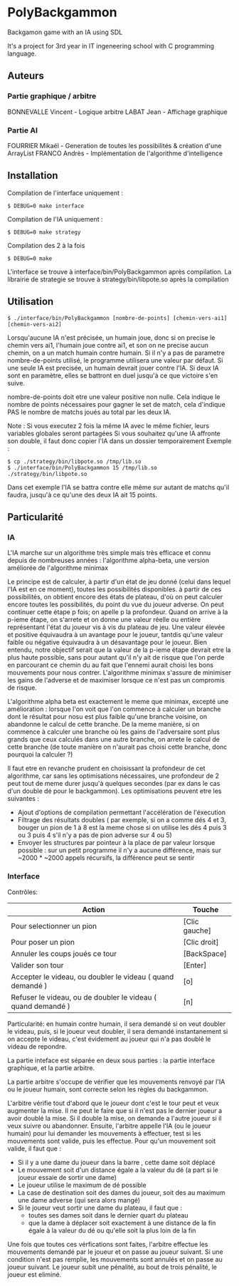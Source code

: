 # PolyBackgammon
Backgamon game with an IA using SDL

It's a project for 3rd year in IT ingeneering school with C programming language.

## Auteurs
### Partie graphique / arbitre
BONNEVALLE Vincent - Logique arbitre
LABAT Jean - Affichage graphique

### Partie AI
FOURRIER Mikaël - Generation de toutes les possibilités & création d'une ArrayList
FRANCO Andrès - Implémentation de l'algorithme d'intelligence

## Installation
Compilation de l'interface uniquement :
```
$ DEBUG=0 make interface
```
Compilation de l'IA uniquement :
```
$ DEBUG=0 make strategy
```
Compilation des 2 à la fois
```
$ DEBUG=0 make
```

L'interface se trouve à interface/bin/PolyBackgammon après compilation.
La librairie de strategie se trouve à strategy/bin/libpote.so après la compilation
## Utilisation

```
$ ./interface/bin/PolyBackgammon [nombre-de-points] [chemin-vers-ai1] [chemin-vers-ai2]
```
Lorsqu'aucune IA n'est précisée, un humain joue, donc si on precise le chemin vers ai1, l'humain joue contre ai1, et son on ne precise aucun chemin, on a un match humain contre humain. Si il n'y a pas de parametre nombre-de-points utilisé, le programme utilisera une valeur par défaut. Si une seule IA est precisée, un humain devrait jouer contre l'IA. Si deux IA sont en paramètre, elles se battront en duel jusqu'à ce que victoire s'en suive.

nombre-de-points doit etre une valeur positive non nulle. Cela indique le nombre de points nécessaires pour gagner le set de match, cela d'indique PAS le nombre de matchs joués au total par les deux IA.

Note : Si vous executez 2 fois la même IA avec le même fichier, leurs variables globales seront partagées
Si vous souhaitez qu'une IA affronte son double, il faut donc copier l'IA dans un dossier temporairement
Exemple :
```
$ cp ./strategy/bin/libpote.so /tmp/lib.so
$ ./interface/bin/PolyBackgammon 15 /tmp/lib.so ./strategy/bin/libpote.so
```
Dans cet exemple l'IA se battra contre elle même sur autant de matchs qu'il faudra, jusqu'à ce qu'une des deux IA ait 15 points.

## Particularité
### IA

L'IA marche sur un algorithme très simple mais très efficace et connu depuis de nombreuses années : l'algorithme alpha-beta, une version améliorée de l'algorithme minimax

Le principe est de calculer, à partir d'un état de jeu donné (celui dans lequel l'IA est en ce moment), toutes les possibilités disponibles. à partir de ces possibilités, on obtient encore des états de plateau, d'où on peut calculer encore toutes les possibilités, du point du vue du joueur adverse.
On peut continuer cette étape p fois; on apelle p la profondeur. Quand on arrive à la p-ieme étape, on s'arrete et on donne une valeur réelle ou entière représentant l'état du joueur vis à vis du plateau de jeu. Une valeur élevée et positive équivaudra à un avantage pour le joueur, tantdis qu'une valeur faible ou négative équivaudra à un désavantage pour le joueur.
Bien entendu, notre objectif serait que la valeur de la p-ieme étape devrait etre la plus haute possible, sans pour autant qu'il n'y ait de risque que l'on perde en parcourant ce chemin du au fait que l'ennemi aurait choisi les bons mouvements pour nous contrer. L'algorithme minimax s'assure de minimiser les gains de l'adverse et de maximiser lorsque ce n'est pas un compromis de risque.

L'algorithme alpha beta est exactement le meme que minimax, excepté une amélioration : lorsque l'on voit que l'on commence à calculer un branche dont le résultat pour nosu est plus faible qu'une branche voisine, on abandonne le calcul de cette branche. De la meme manière, si on commence à calculer une branche où les gains de l'adversaire sont plus grands que ceux calculés dans une autre branche, on arrete le calcul de cette branche (de toute manière on n'aurait pas choisi cette branche, donc pourquoi la calculer ?)

Il faut etre en revanche prudent en choisissant la profondeur de cet algorithme, car sans les optimisations nécessaires, une profondeur de 2 peut tout de meme durer jusqu'à quelques secondes (par ex dans le cas d'un double dé pour le backgammon).
Les optimisations peuvent etre les suivantes :
* Ajout d'options de compilation permettant l'accélération de l'éxecution
* Filtrage des résultats doubles ( par exemple, si on a comme dés 4 et 3, bouger un pion de 1 à 8 est la meme chose si on utilise les dés 4 puis 3 ou 3 puis 4 s'il n'y a pas de pion adverse sur 4 ou 5)
* Envoyer les structures par pointeur à la place de par valeur lorsque possible : sur un petit programme il n'y a aucune différence, mais sur ~2000 * ~2000 appels récursifs, la différence peut se sentir

### Interface

Contrôles:

Action                                                       | Touche
-------------------------------------------------------------|------------------
Pour selectionner un pion                                    | [Clic gauche]
Pour poser un pion                                           | [Clic droit]
Annuler les coups joués ce tour                              | [BackSpace]
Valider son tour                                             | [Enter]
Accepter le videau, ou doubler le videau ( quand demandé )   | [o]
Refuser le videau, ou de doubler le videau ( quand demandé ) | [n]

Particularité: en humain contre humain, il sera demandé si on veut doubler le videau, puis, si le joueur veut doubler, il sera 
demandé instantanement si on accepte le videau, c'est évidement au joueur qui n'a pas doublé le videau de repondre.


		
	

La partie inteface est séparée en deux sous parties : la partie interface graphique, et la partie arbitre.

La partie arbitre s'occupe de vérifier que les mouvements renvoyé par l'IA ou le joueur humain, sont correcte selon les règles du backgammon.

L'arbitre vérifie tout d'abord que le joueur dont c'est le tour peut et veux augmenter la mise. Il ne peut le faire que si il n'est pas le dernier joueur
a avoir doublé la mise. Si il double la mise, on demande a l'autre joueur si il veux suivre ou abandonner.
Ensuite, l'arbitre appelle l'IA (ou le joueur humain) pour lui demander les mouvements à effectuer, test si les mouvements sont valide, puis les effectue.
Pour qu'un mouvement soit valide, il faut que : 

* Si il y a une dame du joueur dans la barre , cette dame soit déplacé
* Le mouvement soit d'un distance égale a la valeur du dé (a part si le joueur essaie de sortir une dame)
* Le joueur utilise le maximum de dé possible
* La case de destination soit des dames du joueur, soit des au maximum une dame adverse (qui sera alors mangé)
* Si le joueur veut sortir une dame du plateau, il faut que :
  * toutes ses dames soit dans le dernier quart du plateau
  * que la dame à déplacer soit exactement à une distance de la fin égale à la valeur du dé ou qu'elle soit la plus loin de la fin

Une fois que toutes ces vérfications sont faites, l'arbitre effectue les mouvements demandé par le joueur et on passe au joueur suivant.
Si une condition n'est pas remplie, les mouvements sont annulés et on passe au joueur suivant.
Le joueur subit une pénalité, au bout de trois pénalité, le joueur est eliminé.
